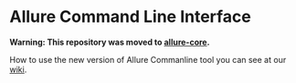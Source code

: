 # Allure Command Line Interface

**Warning: This repository was moved to [allure-core](https://github.com/allure-framework/allure-core).**

How to use the new version of Allure Commanline tool you can see at our [wiki](http://wiki.qatools.ru/display/AL/Allure+CLI).
